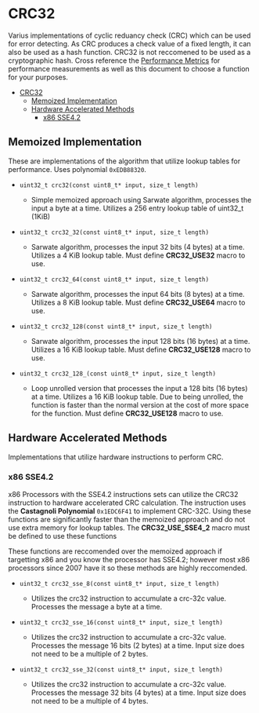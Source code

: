 # CRC32

Varius implementations of cyclic reduancy check (CRC) which can be used for error detecting. As CRC produces a check value of a fixed length, it can also be used as a hash function. CRC32 is not reccomened to be used as a cryptographic hash. Cross reference the [Performance Metrics](Performance%20Metrics.md) for performance measurements as well as this document to choose a function for your purposes.

- [CRC32](#crc32)
  - [Memoized Implementation](#memoized-implementation)
  - [Hardware Accelerated Methods](#hardware-accelerated-methods)
    - [x86 SSE4.2](#x86-sse42)

## Memoized Implementation

These are implementations of the algorithm that utilize lookup tables for performance. Uses polynomial `0xEDB88320`.

- `uint32_t crc32(const uint8_t* input, size_t length)`
  - Simple memoized approach using Sarwate algorithm, processes the input a byte at a time. Utilizes a 256 entry lookup table of uint32_t (1KiB)

- `uint32_t crc32_32(const uint8_t* input, size_t length)`
  - Sarwate algorithm, processes the input 32 bits (4 bytes) at a time. Utilizes a 4 KiB lookup table. Must define **CRC32_USE32** macro to use.

- `uint32_t crc32_64(const uint8_t* input, size_t length)`
  - Sarwate algorithm, processes the input 64 bits (8 bytes) at a time. Utilizes a 8 KiB lookup table. Must define **CRC32_USE64** macro to use.

- `uint32_t crc32_128(const uint8_t* input, size_t length)`
  - Sarwate algorithm, processes the input 128 bits (16 bytes) at a time. Utilizes a 16 KiB lookup table. Must define **CRC32_USE128** macro to use.

- `uint32_t crc32_128_(const uint8_t* input, size_t length)`
  - Loop unrolled version that processes the input a 128 bits (16 bytes) at a time. Utilizes a 16 KiB lookup table. Due to being unrolled, the function is faster than the normal version at the cost of more space for the function. Must define **CRC32_USE128** macro to use.

## Hardware Accelerated Methods

Implementations that utilize hardware instructions to perform CRC.

### x86 SSE4.2

x86 Processors with the SSE4.2 instructions sets can utilize the CRC32 instruction to hardware accelerated CRC calculation. The instruction uses the **Castagnoli Polynomial** `0x1EDC6F41` to implement CRC-32C. Using these functions are significantly faster than the memoized approach and do not use extra memory for lookup tables. The **CRC32_USE_SSE4_2** macro must be defined to use these functions

These functions are reccomended over the memoized approach if targetting x86 and you know the processor has SSE4.2; however most x86 processors since 2007 have it so these methods are highly reccomended.

- `uint32_t crc32_sse_8(const uint8_t* input, size_t length)`
  - Utilizes the crc32 instruction to accumulate a crc-32c value. Processes the message a byte at a time.

- `uint32_t crc32_sse_16(const uint8_t* input, size_t length)`
  - Utilizes the crc32 instruction to accumulate a crc-32c value. Processes the message 16 bits (2 bytes) at a time. Input size does not need to be a multiple of 2 bytes.
  
- `uint32_t crc32_sse_32(const uint8_t* input, size_t length)`
  - Utilizes the crc32 instruction to accumulate a crc-32c value. Processes the message 32 bits (4 bytes) at a time. Input size does not need to be a multiple of 4 bytes.
  